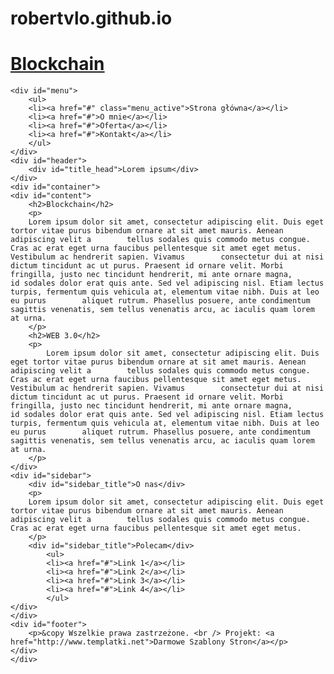 # robertvlo.github.io
<!DOCTYPE html PUBLIC "-//W3C//DTD XHTML 1.0 Transitional//EN" "http://www.w3.org/TR/xhtml1/DTD/xhtml1-transitional.dtd">
<html xmlns="http://www.w3.org/1999/xhtml">
    
    
<head>
<meta http-equiv="Content-Type" content="text/html; charset=utf-8" />
<title>Szablon</title>

 <link rel="stylesheet" type="text/css" href="css/style.css" />
 
</head>

    
    
    
    
    
<body>

  <div id="wrapper">
    <div id="logo">
    <a href="#">
        <h1>Blockchain</h1>
    </a>
    </div>
      
    <div id="menu">
        <ul>
        <li><a href="#" class="menu_active">Strona główna</a></li>
        <li><a href="#">O mnie</a></li>
        <li><a href="#">Oferta</a></li>
        <li><a href="#">Kontakt</a></li>
        </ul>
    </div>
    <div id="header">
        <div id="title_head">Lorem ipsum</div>
    </div>
    <div id="container">
    <div id="content">
        <h2>Blockchain</h2>
        <p>
        Lorem ipsum dolor sit amet, consectetur adipiscing elit. Duis eget tortor vitae purus bibendum ornare at sit amet mauris. Aenean adipiscing velit a        tellus sodales quis commodo metus congue. Cras ac erat eget urna faucibus pellentesque sit amet eget metus. Vestibulum ac hendrerit sapien. Vivamus        consectetur dui at nisi dictum tincidunt ac ut purus. Praesent id ornare velit. Morbi fringilla, justo nec tincidunt hendrerit, mi ante ornare magna,        id sodales dolor erat quis ante. Sed vel adipiscing nisl. Etiam lectus turpis, fermentum quis vehicula at, elementum vitae nibh. Duis at leo eu purus        aliquet rutrum. Phasellus posuere, ante condimentum sagittis venenatis, sem tellus venenatis arcu, ac iaculis quam lorem at urna.
        </p>
        <h2>WEB 3.0</h2>
        <p>
            Lorem ipsum dolor sit amet, consectetur adipiscing elit. Duis eget tortor vitae purus bibendum ornare at sit amet mauris. Aenean adipiscing velit a        tellus sodales quis commodo metus congue. Cras ac erat eget urna faucibus pellentesque sit amet eget metus. Vestibulum ac hendrerit sapien. Vivamus        consectetur dui at nisi dictum tincidunt ac ut purus. Praesent id ornare velit. Morbi fringilla, justo nec tincidunt hendrerit, mi ante ornare magna,        id sodales dolor erat quis ante. Sed vel adipiscing nisl. Etiam lectus turpis, fermentum quis vehicula at, elementum vitae nibh. Duis at leo eu purus        aliquet rutrum. Phasellus posuere, ante condimentum sagittis venenatis, sem tellus venenatis arcu, ac iaculis quam lorem at urna.
        </p>
    </div>
    <div id="sidebar">
        <div id="sidebar_title">O nas</div>
        <p>
        Lorem ipsum dolor sit amet, consectetur adipiscing elit. Duis eget tortor vitae purus bibendum ornare at sit amet mauris. Aenean adipiscing velit a        tellus sodales quis commodo metus congue. Cras ac erat eget urna faucibus pellentesque sit amet eget metus.
        </p>
        <div id="sidebar_title">Polecam</div>
            <ul>
            <li><a href="#">Link 1</a></li>
            <li><a href="#">Link 2</a></li>
            <li><a href="#">Link 3</a></li>
            <li><a href="#">Link 4</a></li>
            </ul>
    </div>
    </div>
    <div id="footer">
        <p>&copy Wszelkie prawa zastrzeżone. <br /> Projekt: <a href="http://www.templatki.net">Darmowe Szablony Stron</a></p>
    </div>
    </div>
</body>
</html>
